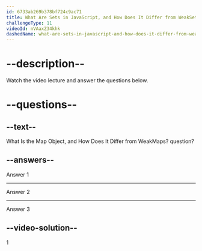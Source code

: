 ```yaml
---
id: 6733ab269b378bf724c9ac71
title: What Are Sets in JavaScript, and How Does It Differ from WeakSets?
challengeType: 11
videoId: nVAaxZ34khk
dashedName: what-are-sets-in-javascript-and-how-does-it-differ-from-weaksets
---
```


# --description--

Watch the video lecture and answer the questions below.

# --questions--

## --text--

What Is the Map Object, and How Does It Differ from WeakMaps? question?

## --answers--

Answer 1

---

Answer 2

---

Answer 3

## --video-solution--

1
